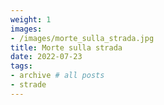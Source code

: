```yaml
---
weight: 1
images:
- /images/morte_sulla_strada.jpg
title: Morte sulla strada
date: 2022-07-23
tags:
- archive # all posts
- strade
---
```

